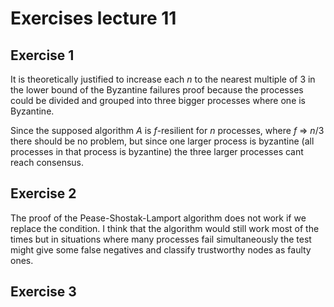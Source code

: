 # Exercises lecture 11

## Exercise 1
It is theoretically justified to increase each *n* to the nearest multiple of 3 in the lower bound of the Byzantine
failures proof because the processes could be divided and grouped into three bigger processes where one is Byzantine.

Since the supposed algorithm *A* is *f*-resilient for *n* processes, where *f* => *n*/3 there should be no problem,
but since one larger process is byzantine (all processes in that process is byzantine) the three larger processes cant reach
consensus.

## Exercise 2
The proof of the Pease-Shostak-Lamport algorithm does not work if we replace the condition.
I think that the algorithm would still work most of the times but in situations where many processes fail simultaneously
the test might give some false negatives and classify trustworthy nodes as faulty ones.

## Exercise 3

